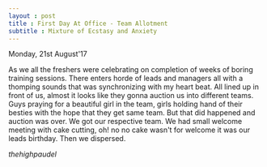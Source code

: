 ```yaml
---
layout : post
title : First Day At Office - Team Allotment
subtitle : Mixture of Ecstasy and Anxiety
---
```

Monday, 21st August'17

As we all the freshers were celebrating on completion of weeks of boring training sessions. There enters horde of leads and managers all with a thomping sounds that was synchronizing with my heart beat.
All lined up in front of us, almost it looks like they gonna auction us into different teams. Guys praying for a beautiful girl in the team, girls holding hand of their besties with the hope that they get same team.
But that did happened and auction was over. We got our respective team.
We had small welcome meeting with cake cutting, oh! no no cake wasn't for welcome it was our leads birthday.
Then we dispersed.

_thehighpaudel_
